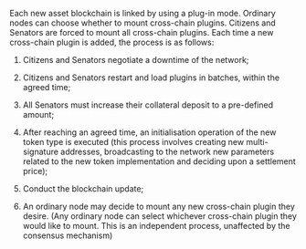 Each new asset blockchain is linked by using a plug-in mode. Ordinary nodes can choose whether to mount cross-chain plugins. Citizens and Senators are forced to mount all cross-chain plugins.
Each time a new cross-chain plugin is added, the process is as follows:

1.	Citizens and Senators negotiate a downtime of the network;

2.	Citizens and Senators restart and load plugins in batches, within the agreed time;

3.	All Senators must increase their collateral deposit to a pre-defined amount;

4.	After reaching an agreed time, an initialisation operation of the new token type is executed (this process involves creating new multi-signature addresses, broadcasting to the network new parameters related to the new token implementation and deciding upon a settlement price);

5.	Conduct the blockchain update;

6.	An ordinary node may decide to mount any new cross-chain plugin they desire. (Any ordinary node can select whichever cross-chain plugin they would like to mount. This is an independent process, unaffected by the consensus mechanism)
